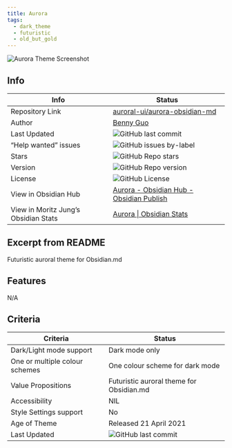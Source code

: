 ```yaml
---
title: Aurora
tags:
  - dark_theme
  - futuristic
  - old_but_gold
---
```


![Aurora Theme Screenshot](https://raw.githubusercontent.com/auroral-ui/aurora-obsidian-md/refs/heads/main/screenshots/screenshot-1.png)

## Info

| Info                                 | Status                                                                                                                                                          |
| ------------------------------------ | --------------------------------------------------------------------------------------------------------------------------------------------------------------- |
| Repository Link                      | [auroral-ui/aurora-obsidian-md](https://github.com/auroral-ui/aurora-obsidian-md)                                                                               |
| Author                               | [Benny Guo](https://github.com/bennyxguo/)                                                                                                                      |
| Last Updated                         | ![GitHub last commit](https://img.shields.io/github/last-commit/auroral-ui/aurora-obsidian-md?color=573E7A&label=last%20update&logo=github&style=for-the-badge) |
| “Help wanted” issues                 | ![GitHub issues by-label](https://img.shields.io/github/issues/auroral-ui/aurora-obsidian-md/help%20wanted?color=573E7A&logo=github&style=for-the-badge)        |
| Stars                                | ![GitHub Repo stars](https://img.shields.io/github/stars/auroral-ui/aurora-obsidian-md?color=573E7A&logo=github&style=for-the-badge)                            |
| Version                              | ![GitHub Repo version](https://img.shields.io/github/v/release/auroral-ui/aurora-obsidian-md?color=573E7A&logo=github&style=for-the-badge&=semver)              |
| License                              | ![GitHub License](https://img.shields.io/github/license/auroral-ui/aurora-obsidian-md?style=for-the-badge)                                                      |
| View in Obsidian Hub                 | [Aurora \- Obsidian Hub \- Obsidian Publish](https://publish.obsidian.md/hub/02+-+Community+Expansions/02.05+All+Community+Expansions/Themes/Aurora)            |
| View in Moritz Jung’s Obsidian Stats | [Aurora \| Obsidian Stats](https://www.moritzjung.dev/obsidian-stats/themes/aurora/)                                                                            |

## Excerpt from README

Futuristic auroral theme for Obsidian.md

## Features

N/A

## Criteria

| Criteria                       | Status                                                                                                                                                          |
| ------------------------------ | --------------------------------------------------------------------------------------------------------------------------------------------------------------- |
| Dark/Light mode support        | Dark mode only                                                                                                                                                  |
| One or multiple colour schemes | One colour scheme for dark mode                                                                                                                                 |
| Value Propositions             | Futuristic auroral theme for Obsidian.md                                                                                                                        |
| Accessibility                  | NIL                                                                                                                                                             |
| Style Settings support         | No                                                                                                                                                              |
| Age of Theme                   | Released 21 April 2021                                                                                                                                          |
| Last Updated                   | ![GitHub last commit](https://img.shields.io/github/last-commit/auroral-ui/aurora-obsidian-md?color=573E7A&label=last%20update&logo=github&style=for-the-badge) |
